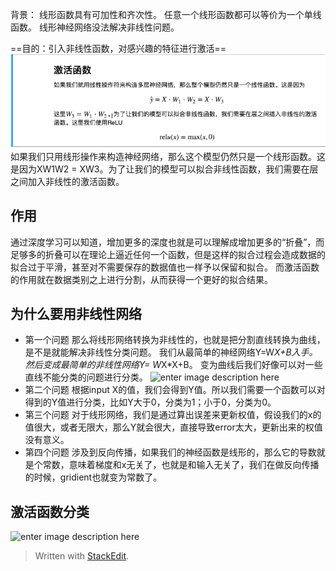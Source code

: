 背景：
线形函数具有可加性和齐次性。
任意一个线形函数都可以等价为一个单线函数。
线形神经网络没法解决非线性问题。

==目的：引入非线性函数，对感兴趣的特征进行激活==
![](picture/激活函数-aac649a8.png)
如果我们只用线形操作来构造神经网络，那么这个模型仍然只是一个线形函数。这是因为XW1W2 = XW3。为了让我们的模型可以拟合非线性函数，我们需要在层之间加入非线性的激活函数。
## 作用
通过深度学习可以知道，增加更多的深度也就是可以理解成增加更多的“折叠”，而足够多的折叠可以在理论上逼近任何一个函数，但是这样的拟合过程会造成数据的拟合过于平滑，甚至对不需要保存的数据值也一样予以保留和拟合。
而激活函数的作用就在数据类别之上进行分割，从而获得一个更好的拟合结果。
## 为什么要用非线性网络
- 第一个问题
那么将线形网络转换为非线性的，也就是把分割直线转换为曲线，是不是就能解决非线性分类问题。
我们从最简单的神经网络Y=W*X+B入手。
然后变成最简单的非线性网络Y= W*X*X+B。
变为曲线后我们好像可以对一些直线不能分类的问题进行分类。
![enter image description here](https://pic2.zhimg.com/80/v2-10f91a9a61f22aea9a46ebaf63c1e3ad_hd.jpg)
- 第二个问题
根据input X的值，我们会得到Y值。所以我们需要一个函数可以对得到的Y值进行分类，比如Y大于0，分类为1；小于0，分类为0。
- 第三个问题
对于线形网络，我们是通过算出误差来更新权值，假设我们的x的值很大，或者无限大，那么Y就会很大，直接导致error太大，更新出来的权值没有意义。
- 第四个问题
涉及到反向传播，如果我们的神经函数是线形的，那么它的导数就是个常数，意味着梯度和x无关了，也就是和输入无关了，我们在做反向传播的时候，gridient也就变为常数了。
## 激活函数分类

![enter image description here](https://pic1.zhimg.com/80/v2-17708ef17113fc120b045db3de3dbaac_hd.jpg)

> Written with [StackEdit](https://stackedit.io/).
<!--stackedit_data:
eyJoaXN0b3J5IjpbOTQyNjE0OTczLDEzOTAxMDIzODQsMTA4Mj
U4MTYxNywxNTMzOTQ4NTUzXX0=
-->
